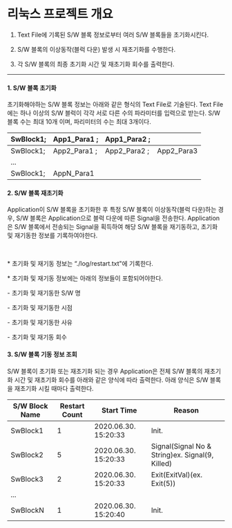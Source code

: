 # 리눅스 프로젝트 개요

1. Text File에 기록된 S/W 블록 정보로부터 여러 S/W 블록들을 초기화시킨다.

2. S/W 블록의 이상동작(블럭 다운) 발생 시 재초기화를 수행한다.

3. 각 S/W 블록의 최종 초기화 시간 및 재초기화 회수를 출력한다.



-------

#### 1. S/W 블록 초기화

초기화해야하는 S/W 블록 정보는 아래와 같은 형식의 Text File로 기술된다. Text File에는 하나 이상의 S/W 블럭이 각각 서로 다른 수의 파라미터를 입력으로 받는다. S/W 블록 수는 최대 10개 이며, 파리미터의 수는 최대 3개이다.

| SwBlock1; | App1_Para1 ; | App1_Para2 ; |            |
| --------- | ------------ | ------------ | ---------- |
| SwBlock1; | App2_Para1 ; | App2_Para2 ; | App2_Para3 |
| ...       |              |              |            |
| SwBlock1; | AppN_Para1   |              |            |



#### 2. S/W 블록 재초기화

Application이 S/W 블록을 초기화한 후 특정 S/W 블록이 이상동작(블럭 다운)하는 경우, S/W 블록은 Application으로 블럭 다운에 따른 Signal을 전송한다. Application은 S/W 블록에서 전송되는 Signal을 획득하여 해당 S/W 블록을 재기동하고, 초기화 및 재기동한 정보를 기록하여야한다.

​    

\* 초기화 및 재기동 정보는 “./log/restart.txt"에 기록한다.

\* 초기화 및 재기동 정보에는 아래의 정보들이 포함되어야한다.

  \- 초기화 및 재기동한 S/W 명

  \- 초기화 및 재기동한 시점

  \- 초기화 및 재기동한 사유

  \- 초기화 및 재기동 회수



#### 3. S/W 블록 기동 정보 조회

S/W 블록이 초기화 또는 재초기화 되는 경우 Application은 전체 S/W 블록의 재초기화 시간 및 재초기화 회수를 아래와 같은 양식에 따라 출력한다. 아래 양식은 S/W 블록을 재초기화 시킬 때마다 출력한다.

| S/W Block Name | Restart Count | Start Time           | Reason                                          |
| -------------- | ------------- | -------------------- | ----------------------------------------------- |
| SwBlock1       | 1             | 2020.06.30. 15:20:33 | Init.                                           |
| SwBlock2       | 5             | 2020.06.30. 15:20:33 | Signal(Signal No & String)ex. Signal(9, Killed) |
| SwBlock3       | 2             | 2020.06.30. 15:20:33 | Exit(ExitVal)(ex. Exit(5))                      |
| ...            |               |                      |                                                 |
| SwBlockN       | 1             | 2020.06.30. 15:20:40 | Init.                                           |
